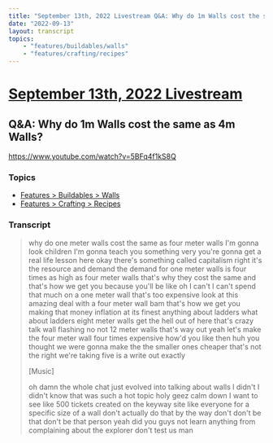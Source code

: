 ```yaml
---
title: "September 13th, 2022 Livestream Q&A: Why do 1m Walls cost the same as 4m Walls?"
date: "2022-09-13"
layout: transcript
topics:
    - "features/buildables/walls"
    - "features/crafting/recipes"
---
```

# [September 13th, 2022 Livestream](../2022-09-13.md)
## Q&A: Why do 1m Walls cost the same as 4m Walls?
https://www.youtube.com/watch?v=5BFq4f1kS8Q

### Topics
* [Features > Buildables > Walls](../topics/features/buildables/walls.md)
* [Features > Crafting > Recipes](../topics/features/crafting/recipes.md)

### Transcript

> why do one meter walls cost the same as four meter walls I'm gonna look children I'm gonna teach you something very you're gonna get a real life lesson here okay there's something called capitalism right it's the resource and demand the demand for one meter walls is four times as high as four meter walls that's why they cost the same and that's how we get you because you'll be like oh I can't I can't spend that much on a one meter wall that's too expensive look at this amazing deal with a four meter wall bam that's how we get you making that money inflation at its finest anything about ladders what about ladders eight meter walls get the hell out of here that's crazy talk wall flashing no not 12 meter walls that's way out yeah let's make the four meter wall four times expensive how'd you like then huh you thought we were gonna make the the smaller ones cheaper that's not the right we're taking five is a write out exactly
>
> [Music]
>
> oh damn the whole chat just evolved into talking about walls I didn't I didn't know that was such a hot topic holy geez calm down I want to see like 500 tickets created on the keyway site like everyone for a specific size of a wall don't actually do that by the way don't don't be that don't be that person yeah did you guys not learn anything from complaining about the explorer don't test us man
